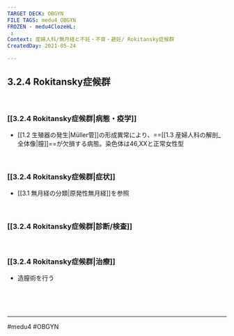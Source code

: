 ```yaml
---
TARGET DECK: OBGYN
FILE TAGS: medu4 OBGYN
FROZEN - medu4ClozeHL:
 : 
Context: 産婦人科/無月経と不妊・不育・避妊/ Rokitansky症候群
CreatedDay: 2021-05-24

---
```


## 3.2.4 Rokitansky症候群

<br>

### [[3.2.4  Rokitansky症候群|病態・疫学]]
* [[1.2 生殖器の発生|Müller管]]の形成異常により、==[[1.3 産婦人科の解剖_全体像|膣]]==が欠損する病態。染色体は46,XXと正常女性型
<!--ID: 1659395689474-->


<br>

### [[3.2.4  Rokitansky症候群|症状]]
* [[3.1 無月経の分類|原発性無月経]]を参照

<br>

### [[3.2.4  Rokitansky症候群|診断/検査]]


<br>

### [[3.2.4  Rokitansky症候群|治療]]
* 造膣術を行う

<br><br><br>

---
#medu4 #OBGYN
